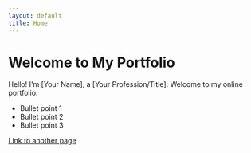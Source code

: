 ```yaml
---
layout: default
title: Home
---
```


# Welcome to My Portfolio

Hello! I'm [Your Name], a [Your Profession/Title]. Welcome to my online portfolio.

- Bullet point 1
- Bullet point 2
- Bullet point 3

[Link to another page](/another-page.html)
